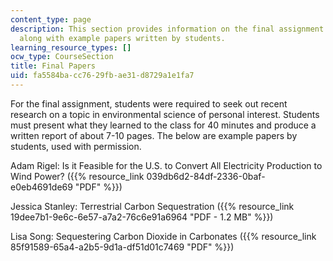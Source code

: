 ```yaml
---
content_type: page
description: This section provides information on the final assignment of the course
  along with example papers written by students.
learning_resource_types: []
ocw_type: CourseSection
title: Final Papers
uid: fa5584ba-cc76-29fb-ae31-d8729a1e1fa7
---
```


For the final assignment, students were required to seek out recent research on a topic in environmental science of personal interest. Students must present what they learned to the class for 40 minutes and produce a written report of about 7-10 pages. The below are example papers by students, used with permission.

Adam Rigel: Is it Feasible for the U.S. to Convert All Electricity Production to Wind Power? ({{% resource_link 039db6d2-84df-2336-0baf-e0eb4691de69 "PDF" %}})

Jessica Stanley: Terrestrial Carbon Sequestration ({{% resource_link 19dee7b1-9e6c-6e57-a7a2-76c6e91a6964 "PDF - 1.2 MB" %}})

Lisa Song: Sequestering Carbon Dioxide in Carbonates ({{% resource_link 85f91589-65a4-a2b5-9d1a-df51d01c7469 "PDF" %}})